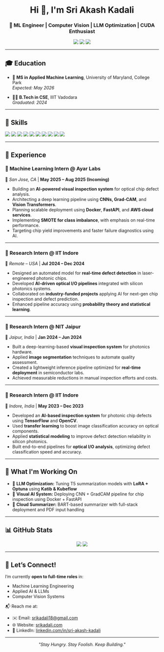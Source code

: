 <h1 align="center">Hi 👋, I'm Sri Akash Kadali</h1>
<h3 align="center">🚀 ML Engineer | Computer Vision | LLM Optimization | CUDA Enthusiast</h3>

<p align="center">
  <a href="https://www.linkedin.com/in/sri-akash-kadali" target="_blank"><img src="https://img.shields.io/badge/LinkedIn-blue?style=for-the-badge&logo=linkedin"></a>
  <a href="mailto:srikadaliakash@gmail.com" target="_blank"><img src="https://img.shields.io/badge/Gmail-red?style=for-the-badge&logo=gmail"></a>
  <a href="https://www.srikadali.com" target="_blank"><img src="https://img.shields.io/badge/Portfolio-000000?style=for-the-badge&logo=About.me&logoColor=white"></a>
</p>

---

## 🎓 Education

- 🧠 **MS in Applied Machine Learning**, University of Maryland, College Park  
  *Expected: May 2026*

- 🧑‍💻 **B.Tech in CSE**, IIIT Vadodara  
  *Graduated: 2024*

---

## 🧠 Skills

<p align="left">
  <img src="https://img.shields.io/badge/Python-3776AB?style=for-the-badge&logo=python&logoColor=white" />
  <img src="https://img.shields.io/badge/C++-00599C?style=for-the-badge&logo=cplusplus&logoColor=white" />
  <img src="https://img.shields.io/badge/CUDA-76B900?style=for-the-badge&logo=nvidia&logoColor=white" />
  <img src="https://img.shields.io/badge/PyTorch-EE4C2C?style=for-the-badge&logo=pytorch&logoColor=white" />
  <img src="https://img.shields.io/badge/TensorFlow-FF6F00?style=for-the-badge&logo=tensorflow&logoColor=white" />
  <img src="https://img.shields.io/badge/OpenCV-5C3EE8?style=for-the-badge&logo=opencv&logoColor=white" />
  <img src="https://img.shields.io/badge/React-61DAFB?style=for-the-badge&logo=react&logoColor=black" />
  <img src="https://img.shields.io/badge/FastAPI-009688?style=for-the-badge&logo=fastapi&logoColor=white" />
  <img src="https://img.shields.io/badge/Docker-2496ED?style=for-the-badge&logo=docker&logoColor=white" />
  <img src="https://img.shields.io/badge/Kubernetes-326CE5?style=for-the-badge&logo=kubernetes&logoColor=white" />
</p>

---

## 💼 Experience

### 🔹 **Machine Learning Intern @ Ayar Labs**  
📍 *San Jose, CA* | **May 2025 – Aug 2025 (Incoming)**  
- Building an **AI-powered visual inspection system** for optical chip defect analysis.  
- Architecting a deep learning pipeline using **CNNs, Grad-CAM**, and **Vision Transformers**.  
- Planning scalable deployment using **Docker**, **FastAPI**, and **AWS cloud services**.  
- Implementing **SMOTE for class imbalance**, with emphasis on real-time performance.  
- Targeting chip yield improvements and faster failure diagnostics using AI.

---

### 🔹 **Research Intern @ IIT Indore**  
📍 *Remote – USA* | **Jul 2024 – Dec 2024**  
- Designed an automated model for **real-time defect detection** in laser-engineered photonic chips.  
- Developed **AI-driven optical I/O pipelines** integrated with silicon photonics systems.  
- Collaborated on **industry-funded projects** applying AI for next-gen chip inspection and defect prediction.  
- Enhanced pipeline accuracy using **probability theory and statistical learning**.

---

### 🔹 **Research Intern @ NIT Jaipur**  
📍 *Jaipur, India* | **Jan 2024 – Jun 2024**  
- Built a deep-learning-based **visual inspection system** for photonics hardware.  
- Applied **image segmentation** techniques to automate quality assessment.  
- Created a lightweight inference pipeline optimized for **real-time deployment** in semiconductor labs.  
- Achieved measurable reductions in manual inspection efforts and costs.

---

### 🔹 **Research Intern @ IIT Indore**  
📍 *Indore, India* | **May 2023 – Dec 2023**  
- Developed an **AI-based inspection system** for photonic chip defects using **TensorFlow** and **OpenCV**.  
- Used **transfer learning** to boost image classification accuracy on optical components.  
- Applied **statistical modeling** to improve defect detection reliability in silicon photonics.  
- Built end-to-end pipelines for **optical I/O analysis**, optimizing defect classification speed and accuracy.

---

## 🚀 What I'm Working On

- 🧪 **LLM Optimization:** Tuning T5 summarization models with **LoRA + Optuna** using **Katib & Kubeflow**  
- 🧠 **Visual AI System:** Deploying CNN + GradCAM pipeline for chip inspection using Docker + FastAPI  
- 📄 **Cloud Summarizer:** BART-based summarizer with full-stack deployment and PDF input handling

---

## 📊 GitHub Stats

<p align="center">
  <img src="https://github-readme-stats.vercel.app/api?username=SriAkashKadali&show_icons=true&theme=default" />
  <img src="https://github-readme-streak-stats.herokuapp.com?user=SriAkashKadali&theme=default" />
</p>

---

## 🤝 Let’s Connect!

I’m currently **open to full-time roles** in:  
- Machine Learning Engineering  
- Applied AI & LLMs  
- Computer Vision Systems

📬 Reach me at:  
- ✉️ Email: srikadali18@gmail.com  
- 🌐 Website: [srikadali.com](https://www.srikadali.com)  
- 🔗 LinkedIn: [linkedin.com/in/sri-akash-kadali](https://www.linkedin.com/in/sri-akash-kadali)

---

<p align="center"><i>"Stay Hungry. Stay Foolish. Keep Building."</i></p>
